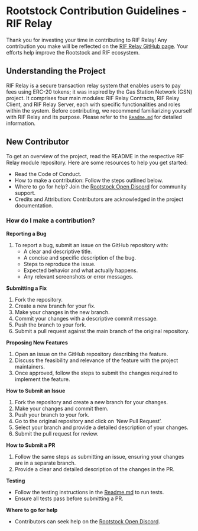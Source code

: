 # Rootstock Contribution Guidelines - RIF Relay
Thank you for investing your time in contributing to RIF Relay! Any contribution you make will be reflected on the [RIF Relay GitHub page](https://github.com/rsksmart/rif-relay). Your efforts help improve the Rootstock and RIF ecosystem.

## Understanding the Project
RIF Relay is a secure transaction relay system that enables users to pay fees using ERC-20 tokens; it was inspired by the Gas Station Network (GSN) project. It comprises four main modules: RIF Relay Contracts, RIF Relay Client, and RIF Relay Server, each with specific functionalities and roles within the system.
Before contributing, we recommend familiarizing yourself with RIF Relay and its purpose. Please refer to the [`Readme.md`](https://github.com/rsksmart/rif-relay#readme) for detailed information. 

## New Contributor
To get an overview of the project, read the README in the respective RIF Relay module repository. Here are some resources to help you get started:
- Read the Code of Conduct.
- How to make a contribution: Follow the steps outlined below.
- Where to go for help? Join the [Rootstock Open Discord](https://rootstock.io/discord) for community support.
- Credits and Attribution: Contributors are acknowledged in the project documentation.

### How do I make a contribution?

**Reporting a Bug**
1. To report a bug, submit an issue on the GitHub repository with:
   - A clear and descriptive title.
   - A concise and specific description of the bug.
   - Steps to reproduce the issue.
   - Expected behavior and what actually happens.
   - Any relevant screenshots or error messages.

**Submitting a Fix**
1. Fork the repository.
2. Create a new branch for your fix.
3. Make your changes in the new branch.
4. Commit your changes with a descriptive commit message.
5. Push the branch to your fork.
6. Submit a pull request against the main branch of the original repository.

**Proposing New Features**
1. Open an issue on the GitHub repository describing the feature.
2. Discuss the feasibility and relevance of the feature with the project maintainers.
3. Once approved, follow the steps to submit the changes required to implement the feature.

**How to Submit an Issue**
1. Fork the repository and create a new branch for your changes.
2. Make your changes and commit them.
3. Push your branch to your fork.
4. Go to the original repository and click on ‘New Pull Request’.
5. Select your branch and provide a detailed description of your changes.
6. Submit the pull request for review.

**How to Submit a PR**
1. Follow the same steps as submitting an issue, ensuring your changes are in a separate branch.
2. Provide a clear and detailed description of the changes in the PR.

**Testing**
- Follow the testing instructions in the [Readme.md](https://github.com/rsksmart/rif-relay#readme) to run tests.
- Ensure all tests pass before submitting a PR.

**Where to go for help**
- Contributors can seek help on the [Rootstock Open Discord](https://rootstock.io/discord).

